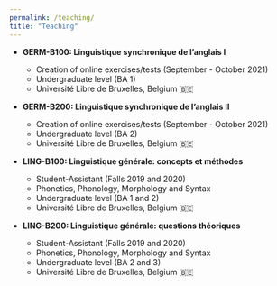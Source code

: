 ```yaml
---
permalink: /teaching/
title: "Teaching"
---
```



- **GERM-B100: Linguistique synchronique de l’anglais I**
    - Creation of online exercises/tests (September - October 2021)
    - Undergraduate level (BA 1)
    - Université Libre de Bruxelles, Belgium 🇧🇪
    
- **GERM-B200: Linguistique synchronique de l’anglais II**
    - Creation of online exercises/tests (September - October 2021)
    - Undergraduate level (BA 2)
    - Université Libre de Bruxelles, Belgium 🇧🇪

- **LING-B100: Linguistique générale: concepts et méthodes**
    - Student-Assistant (Falls 2019 and 2020)
    - Phonetics, Phonology, Morphology and Syntax
    - Undergraduate level (BA 1 and 2)
    - Université Libre de Bruxelles, Belgium 🇧🇪

- **LING-B200: Linguistique générale: questions théoriques**
    - Student-Assistant (Falls 2019 and 2020)
    - Phonetics, Phonology, Morphology and Syntax
    - Undergraduate level (BA 2 and 3)
    - Université Libre de Bruxelles, Belgium 🇧🇪
  
